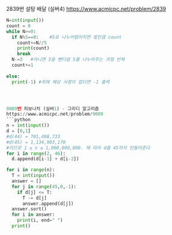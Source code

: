 2839번 설탕 배달 (실버4)
https://www.acmicpc.net/problem/2839
```python
N=int(input())
count = 0
while N>=0:
  if N%5==0:    #5로 나누어떨어지면 몫만큼 count
    count+=N//5
    print(count)
    break
  N-=3   #아니면 3을 뺀다음 5를 나누어주는 과정 반복
  count+=1
  
else: 
  print(-1) #위에 해당 사항이 없다면 -1 출력




9009번 피보나치 (실버1) - 그리디 알고리즘
https://www.acmicpc.net/problem/9009
```python
n = int(input())
d = [0,1]
#d(44) = 701,408,733
#d(45) = 1,134,903,170
#이므로 1 ≤ n ≤ 1,000,000,000. 에 따라 d를 45까지 만들어준다
for i in range(2, 46):
  d.append(d[i-1] + d[i-2])

for i in range(n):
  T = int(input())
  answer = []
  for j in range(45,0,-1):
    if d[j] <= T:
      T -= d[j]
      answer.append(d[j])
  answer.sort()
  for i in answer:
    print(i, end=" ")
  print()